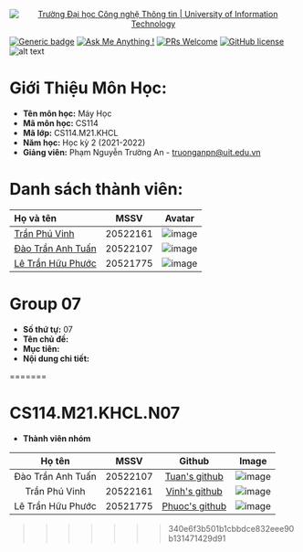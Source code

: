 <!-- Banner -->
<p align="center">
  <a href="https://www.uit.edu.vn/" title="Trường Đại học Công nghệ Thông tin" style="border: none;">
    <img src="https://i.imgur.com/WmMnSRt.png" alt="Trường Đại học Công nghệ Thông tin | University of Information Technology">
  </a>
</p>

[![Generic badge](https://img.shields.io/badge/Status-working-<COLOR>.svg)](https://shields.io/)
[![Ask Me Anything !](https://img.shields.io/badge/Ask%20me-anything-1abc9c.svg)](https://github.com/anhquan075/CS114.L22.KHCL/issues/new)
[![PRs Welcome](https://img.shields.io/badge/PRs-welcome-brightgreen.svg?style=flat-square)](http://makeapullrequest.com)
[![GitHub license](https://img.shields.io/github/license/Naereen/StrapDown.js.svg)](https://github.com/anhquan075/CS114.L22.KHCL/blob/master/LICENSE)
![alt text](https://img.shields.io/badge/Language-Python-green)

# Giới Thiệu Môn Học:
* __Tên môn học:__ Máy Học
* __Mã môn học:__ CS114
* __Mã lớp:__ CS114.M21.KHCL
* __Năm học:__ Học kỳ 2 (2021-2022)
* __Giảng viên:__ Phạm Nguyễn Trường An - <truonganpn@uit.edu.vn>

# Danh sách thành viên:
| Họ và tên      | MSSV | Avatar |
| :---        |    :----:   |          :---: |
| [Trần Phú Vinh](https://github.com/Zrmikstri "Vinh's github")      | 20522161       | ![image](https://user-images.githubusercontent.com/79463278/162102230-a2a4fdd4-a7dd-4375-af9b-5dbbde72b47e.png)  |
| [Đào Trần Anh Tuấn](https://github.com/daotrananhtuan09102002 "Tuấn's github")   | 20522107        | ![image](https://user-images.githubusercontent.com/79463278/162102058-e574d00e-133f-4775-be5f-f377ba21423b.png)      |
| [Lê Trần Hữu Phước](https://github.com/greentealatte2105 "Phước's github") | 20521775 | ![image](https://user-images.githubusercontent.com/79463278/162102133-7621dbd1-862c-4acf-ab98-4e27f4df3c6b.png)|

# Group 07
* __Số thứ tự:__ 07
* __Tên chủ đề:__ 
* __Mục tiên:__ 
* __Nội dung chi tiết:__ 


=======
# CS114.M21.KHCL.N07
- **Thành viên nhóm**


|       Họ tên      |   MSSV   |                          Github                          |Image|
|:-----------------:|:--------:|:--------------------------------------------------------:|:---:|
| Đào Trần Anh Tuấn | 20522107 | [Tuan's github](https://github.com/daotrananhtuan09102002) |![image](https://user-images.githubusercontent.com/79463278/162102058-e574d00e-133f-4775-be5f-f377ba21423b.png)|
| Trần Phú Vinh     | 20522161 | [Vinh's github](https://github.com/Zrmikstri)              |![image](https://user-images.githubusercontent.com/79463278/162102230-a2a4fdd4-a7dd-4375-af9b-5dbbde72b47e.png)|
|Lê Trần Hữu Phước| 20521775 |[Phuoc's github](https://github.com/greentealatte2105)|![image](https://user-images.githubusercontent.com/79463278/162102133-7621dbd1-862c-4acf-ab98-4e27f4df3c6b.png)|
>>>>>>> 340e6f3b501b1cbbdce832eee90b131471429d91
